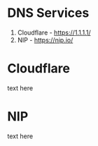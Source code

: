 # DNS Services
1. Cloudflare - https://1.1.1.1/
2. NIP - https://nip.io/
# Cloudflare
text here
# NIP
text here
